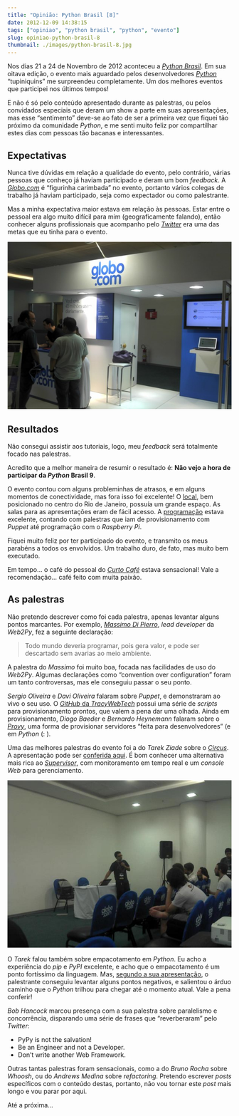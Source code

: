 ```yaml
---
title: "Opinião: Python Brasil [8]"
date: 2012-12-09 14:38:15
tags: ["opiniao", "python brasil", "python", "evento"]
slug: opiniao-python-brasil-8
thumbnail: ./images/python-brasil-8.jpg
---
```


Nos dias 21 a 24 de Novembro de 2012 aconteceu
a [*Python Brasil*][]. Em sua oitava edição, o evento mais aguardado
pelos desenvolvedores [*Python*][] “tupiniquins” me surpreendeu
completamente. Um dos melhores eventos que participei nos últimos
tempos!

E não é só pelo conteúdo apresentado durante as palestras, ou pelos
convidados especiais que deram um show a parte em suas apresentações,
mas esse “sentimento” deve-se ao fato de ser a primeira vez que fiquei
tão próximo da comunidade _Python_, e me senti muito feliz por
compartilhar estes dias com pessoas tão bacanas e interessantes.

## Expectativas

Nunca tive dúvidas em relação a qualidade do evento, pelo contrário,
várias pessoas que conheço já haviam participado e deram um bom
_feedback_. A [*Globo.com*][] é “figurinha carimbada” no evento,
portanto vários colegas de trabalho já haviam participado, seja como
expectador ou como palestrante.

Mas a minha expectativa maior estava em relação às pessoas. Estar entre
o pessoal era algo muito difícil para mim (geograficamente falando),
então conhecer alguns profissionais que acompanho pelo [*Twitter*][] era
uma das metas que eu tinha para o evento.

!["Estande da Globo.com na Python brasil 8"](./images/estande-globocom.jpg "Estande da Globo.com na Python brasil 8")

## Resultados

Não consegui assistir aos tutoriais, logo, meu _feedback_ será
totalmente focado nas palestras.

Acredito que a melhor maneira de resumir o resultado é: **Não vejo a
hora de participar da _Python_ Brasil 9**.

O evento contou com alguns probleminhas de atrasos, e em alguns momentos
de conectividade, mas fora isso foi excelente! O [local][], bem
posicionado no centro do Rio de Janeiro, possuía um grande espaço. As
salas para as apresentações eram de fácil acesso. A [programação][]
estava excelente, contando com palestras que iam de provisionamento com
_Puppet_ até programação com o _Raspberry Pi_.

Fiquei muito feliz por ter participado do evento, e transmito os meus
parabéns a todos os envolvidos. Um trabalho duro, de fato, mas muito bem
executado.

Em tempo… o café do pessoal do [*Curto Café*][] estava sensacional! Vale
a recomendação… café feito com muita paixão.

## As palestras

Não pretendo descrever como foi cada palestra, apenas levantar alguns
pontos marcantes. Por exemplo, [*Massimo Di Pierro*][], _lead developer_
da _Web2Py_, fez a seguinte declaração:

> Todo mundo deveria programar, pois gera valor, e pode ser descartado sem avarias ao meio ambiente.

A palestra do _Massimo_ foi muito boa, focada nas facilidades de uso do
_Web2Py_. Algumas declarações como “convention over configuration” foram
um tanto controversas, mas ele conseguiu passar o seu ponto.

_Sergio Oliveira_ e _Davi Oliveira_ falaram sobre _Puppet_, e
demonstraram ao vivo o seu uso. O [*GitHub* da *TracyWebTech*][] possui
uma série de _scripts_ para provisionamento prontos, que valem a pena
dar uma olhada. Ainda em provisionamento, _Diogo Baeder_ e _Bernardo
Heynemann_ falaram sobre o [*Provy*][], uma forma de provisionar
servidores “feita para desenvolvedores” (e em _Python_ (: ).

Uma das melhores palestras do evento foi a do _Tarek Ziade_ sobre o
[*Circus*][]. A apresentação pode ser [conferida aqui][]. É bom conhecer
uma alternativa mais rica ao [*Supervisor*][], com monitoramento em
tempo real e um _console Web_ para gerenciamento.

!["Tarek Ziade, da Mozilla, falando sobre Circus"](./images/palestra-tarek-circus-python-brasil-8.jpg "Tarek Ziade, da Mozilla, falando sobre Circus")

O _Tarek_ falou também sobre empacotamento em _Python_. Eu acho a
experiência do _pip_ e _PyPI_ excelente, e acho que o empacotamento é
um ponto fortíssimo da linguagem. Mas, [segundo a sua apresentação][], o
palestrante conseguiu levantar alguns pontos negativos, e salientou o
árduo caminho que o _Python_ trilhou para chegar até o momento atual.
Vale a pena conferir!

_Bob Hancock_ marcou presença com a sua palestra sobre paralelismo e
concorrência, disparando uma série de frases que “reverberaram” pelo
_Twitter_:

- PyPy is not the salvation!
- Be an Engineer and not a Developer.
- Don’t write another Web Framework.

Outras tantas palestras foram sensacionais, como a do _Bruno Rocha_
sobre _Whoosh_, ou do _Andrews Medina_ sobre _refactoring_. Pretendo
escrever _posts_ específicos com o conteúdo destas, portanto, não vou
tornar este _post_ mais longo e vou parar por aqui.

Até a próxima…

[*python brasil*]: http://2012.pythonbrasil.org.br/ "Visite o site oficial do evento"
[*python*]: /tag/python.html "Leia mais sobre Python"
[*globo.com*]: http://www.globo.com/ "Visite o portal da Globo.com"
[*twitter*]: http://www.twitter.com/kplaube/ "Siga-me no Twitter"
[local]: http://2012.pythonbrasil.org.br/venue/ "Centro de Convenções Sul América, no Rio de Janeiro"
[programação]: http://2012.pythonbrasil.org.br/schedule/ "Conheça o conteúdo apresentado na Python Brasil 2012"
[*curto café*]: http://www.facebook.com/curtocafe "Visite a página no Facebook"
[*massimo di pierro*]: http://www.web2py.com/examples/default/who "Conheça os contribuidores da Web2Py"
[*github* da *tracywebtech*]: http://github/tracywebtech "Perfil da TracyWebTech no GitHub"
[*provy*]: http://heynemann.github.com/provy/ "Provisionamento para desenvolvedores"
[*circus*]: http://circus.readthedocs.org/en/0.5.2.1/ "A Process & Socket Manager"
[conferida aqui]: http://blog.ziade.org/slides/pyconbrazil2012/circus.html "Veja a apresentação do Tarek na Python Brasil"
[*supervisor*]: /2012/01/23/supervisor-gerencie-os-processos-seu-servidor-web.html "Aumentando a disponibilidade das suas aplicações Web"
[segundo a sua apresentação]: http://blog.ziade.org/slides/pyconbrazil2012/packaging.html "Confira a palestra do Tarek sobre empacotamento com Python"
